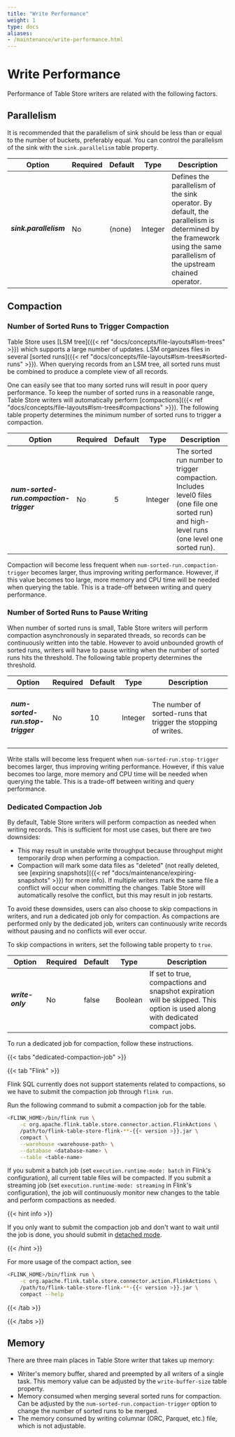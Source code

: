 ```yaml
---
title: "Write Performance"
weight: 1
type: docs
aliases:
- /maintenance/write-performance.html
---
```

<!--
Licensed to the Apache Software Foundation (ASF) under one
or more contributor license agreements.  See the NOTICE file
distributed with this work for additional information
regarding copyright ownership.  The ASF licenses this file
to you under the Apache License, Version 2.0 (the
"License"); you may not use this file except in compliance
with the License.  You may obtain a copy of the License at

  http://www.apache.org/licenses/LICENSE-2.0

Unless required by applicable law or agreed to in writing,
software distributed under the License is distributed on an
"AS IS" BASIS, WITHOUT WARRANTIES OR CONDITIONS OF ANY
KIND, either express or implied.  See the License for the
specific language governing permissions and limitations
under the License.
-->

# Write Performance

Performance of Table Store writers are related with the following factors.

## Parallelism

It is recommended that the parallelism of sink should be less than or equal to the number of buckets, preferably equal. You can control the parallelism of the sink with the `sink.parallelism` table property.

<table class="table table-bordered">
    <thead>
    <tr>
      <th class="text-left" style="width: 20%">Option</th>
      <th class="text-left" style="width: 5%">Required</th>
      <th class="text-left" style="width: 5%">Default</th>
      <th class="text-left" style="width: 10%">Type</th>
      <th class="text-left" style="width: 60%">Description</th>
    </tr>
    </thead>
    <tbody>
    <tr>
      <td><h5>sink.parallelism</h5></td>
      <td>No</td>
      <td style="word-wrap: break-word;">(none)</td>
      <td>Integer</td>
      <td>Defines the parallelism of the sink operator. By default, the parallelism is determined by the framework using the same parallelism of the upstream chained operator.</td>
    </tr>
    </tbody>
</table>

## Compaction

### Number of Sorted Runs to Trigger Compaction

Table Store uses [LSM tree]({{< ref "docs/concepts/file-layouts#lsm-trees" >}}) which supports a large number of updates. LSM organizes files in several [sorted runs]({{< ref "docs/concepts/file-layouts#lsm-trees#sorted-runs" >}}). When querying records from an LSM tree, all sorted runs must be combined to produce a complete view of all records.

One can easily see that too many sorted runs will result in poor query performance. To keep the number of sorted runs in a reasonable range, Table Store writers will automatically perform [compactions]({{< ref "docs/concepts/file-layouts#lsm-trees#compactions" >}}). The following table property determines the minimum number of sorted runs to trigger a compaction.

<table class="table table-bordered">
    <thead>
    <tr>
      <th class="text-left" style="width: 20%">Option</th>
      <th class="text-left" style="width: 5%">Required</th>
      <th class="text-left" style="width: 5%">Default</th>
      <th class="text-left" style="width: 10%">Type</th>
      <th class="text-left" style="width: 60%">Description</th>
    </tr>
    </thead>
    <tbody>
    <tr>
      <td><h5>num-sorted-run.compaction-trigger</h5></td>
      <td>No</td>
      <td style="word-wrap: break-word;">5</td>
      <td>Integer</td>
      <td>The sorted run number to trigger compaction. Includes level0 files (one file one sorted run) and high-level runs (one level one sorted run).</td>
    </tr>
    </tbody>
</table>

Compaction will become less frequent when `num-sorted-run.compaction-trigger` becomes larger, thus improving writing performance. However, if this value becomes too large, more memory and CPU time will be needed when querying the table. This is a trade-off between writing and query performance.

### Number of Sorted Runs to Pause Writing

When number of sorted runs is small, Table Store writers will perform compaction asynchronously in separated threads, so records can be continuously written into the table. However to avoid unbounded growth of sorted runs, writers will have to pause writing when the number of sorted runs hits the threshold. The following table property determines the threshold.

<table class="table table-bordered">
    <thead>
    <tr>
      <th class="text-left" style="width: 20%">Option</th>
      <th class="text-left" style="width: 5%">Required</th>
      <th class="text-left" style="width: 5%">Default</th>
      <th class="text-left" style="width: 10%">Type</th>
      <th class="text-left" style="width: 60%">Description</th>
    </tr>
    </thead>
    <tbody>
    <tr>
      <td><h5>num-sorted-run.stop-trigger</h5></td>
      <td>No</td>
      <td style="word-wrap: break-word;">10</td>
      <td>Integer</td>
      <td>The number of sorted-runs that trigger the stopping of writes.</td>
    </tr>
    </tbody>
</table>

Write stalls will become less frequent when `num-sorted-run.stop-trigger` becomes larger, thus improving writing performance. However, if this value becomes too large, more memory and CPU time will be needed when querying the table. This is a trade-off between writing and query performance.

### Dedicated Compaction Job

By default, Table Store writers will perform compaction as needed when writing records. This is sufficient for most use cases, but there are two downsides:

* This may result in unstable write throughput because throughput might temporarily drop when performing a compaction.
* Compaction will mark some data files as "deleted" (not really deleted, see [expiring snapshots]({{< ref "docs/maintenance/expiring-snapshots" >}}) for more info). If multiple writers mark the same file a conflict will occur when committing the changes. Table Store will automatically resolve the conflict, but this may result in job restarts.

To avoid these downsides, users can also choose to skip compactions in writers, and run a dedicated job only for compaction. As compactions are performed only by the dedicated job, writers can continuously write records without pausing and no conflicts will ever occur.

To skip compactions in writers, set the following table property to `true`.

<table class="table table-bordered">
    <thead>
    <tr>
      <th class="text-left" style="width: 20%">Option</th>
      <th class="text-left" style="width: 5%">Required</th>
      <th class="text-left" style="width: 5%">Default</th>
      <th class="text-left" style="width: 10%">Type</th>
      <th class="text-left" style="width: 60%">Description</th>
    </tr>
    </thead>
    <tbody>
    <tr>
      <td><h5>write-only</h5></td>
      <td>No</td>
      <td style="word-wrap: break-word;">false</td>
      <td>Boolean</td>
      <td>If set to true, compactions and snapshot expiration will be skipped. This option is used along with dedicated compact jobs.</td>
    </tr>
    </tbody>
</table>

To run a dedicated job for compaction, follow these instructions.

{{< tabs "dedicated-compaction-job" >}}

{{< tab "Flink" >}}

Flink SQL currently does not support statements related to compactions, so we have to submit the compaction job through `flink run`.

Run the following command to submit a compaction job for the table.

```bash
<FLINK_HOME>/bin/flink run \
    -c org.apache.flink.table.store.connector.action.FlinkActions \
    /path/to/flink-table-store-flink-**-{{< version >}}.jar \
    compact \
    --warehouse <warehouse-path> \
    --database <database-name> \
    --table <table-name>
```

If you submit a batch job (set `execution.runtime-mode: batch` in Flink's configuration), all current table files will be compacted. If you submit a streaming job (set `execution.runtime-mode: streaming` in Flink's configuration), the job will continuously monitor new changes to the table and perform compactions as needed.

{{< hint info >}}

If you only want to submit the compaction job and don't want to wait until the job is done, you should submit in [detached mode](https://nightlies.apache.org/flink/flink-docs-stable/docs/deployment/cli/#submitting-a-job).

{{< /hint >}}

For more usage of the compact action, see

```bash
<FLINK_HOME>/bin/flink run \
    -c org.apache.flink.table.store.connector.action.FlinkActions \
    /path/to/flink-table-store-flink-**-{{< version >}}.jar \
    compact --help
```

{{< /tab >}}

{{< /tabs >}}

## Memory

There are three main places in Table Store writer that takes up memory:

* Writer's memory buffer, shared and preempted by all writers of a single task. This memory value can be adjusted by the `write-buffer-size` table property.
* Memory consumed when merging several sorted runs for compaction. Can be adjusted by the `num-sorted-run.compaction-trigger` option to change the number of sorted runs to be merged.
* The memory consumed by writing columnar (ORC, Parquet, etc.) file, which is not adjustable.
